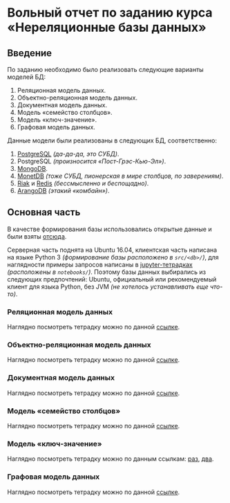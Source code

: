 # Вольный отчет по заданию курса «Нереляционные базы данных»


## Введение

По заданию необходимо было реализовать следующие варианты моделей БД:

1. Реляционная модель данных.
2. Объектно-реляционная модель данных.
3. Документная модель данных.
4. Модель «семейство столбцов».
5. Модель «ключ-значение».
6. Графовая модель данных.

Данные модели были реализованы в следующих БД, соответственно:

1. [PostgreSQL](https://en.wikipedia.org/wiki/PostgreSQL) _(да-да-да, это
СУБД)_.
2. PostgreSQL _(произносится «Пост-Грэс-Кью-Эл»)_.
3. [MongoDB](https://en.wikipedia.org/wiki/MongoDB).
4. [MonetDB](https://en.wikipedia.org/wiki/MonetDB) _(тоже СУБД, пионерская в
мире столбцов, по заверениям)_.
5. [Riak](https://en.wikipedia.org/wiki/Riak) и
[Redis](https://en.wikipedia.org/wiki/Redis) _(бессмысленно и беспощадно)_.
6. [ArangoDB](https://en.wikipedia.org/wiki/ArangoDB) _(этакий «комбайн»)_.


## Основная часть

В качестве формирования базы использовались открытые данные и были взяты
[отсюда](https://opengovdata.ru/dataset/crimestatsocial/resource/bed46ea9-28f5-4c4f-b30f-bd96251e2012).

Серверная часть поднята на Ubuntu 16.04, клиентская часть написана на языке
Python 3 _(формирование базы расположено в `src/<db>/`)_, для наглядности
примеры запросов написаны в
[jupyter-тетрадках](https://en.wikipedia.org/wiki/Project_Jupyter)
_(расположены в `notebooks/`)_. Поэтому базы данных выбирались из следующих
предпочтений: Ubuntu, официальный или рекомендуемый клиент для языка Python,
без JVM _(не хотелось устанавливать еще что-то)_.


### Реляционная модель данных

Наглядно посмотреть тетрадку можно по данной
[ссылке](https://nbviewer.jupyter.org/urls/bitbucket.org/rstm-sf/game_with_db/raw/59c094f920bf04dde6fa2408d25432d067325f95/notebooks/postgres.ipynb).


### Объектно-реляционная модель данных

Наглядно посмотреть тетрадку можно по данной
[ссылке](https://nbviewer.jupyter.org/urls/bitbucket.org/rstm-sf/game_with_db/raw/59c094f920bf04dde6fa2408d25432d067325f95/notebooks/postgres_obj.ipynb).


### Документная модель данных

Наглядно посмотреть тетрадку можно по данной
[ссылке](https://nbviewer.jupyter.org/urls/bitbucket.org/rstm-sf/game_with_db/raw/59c094f920bf04dde6fa2408d25432d067325f95/notebooks/mongo.ipynb).


### Модель «семейство столбцов»

Наглядно посмотреть тетрадку можно по данной
[ссылке](https://nbviewer.jupyter.org/urls/bitbucket.org/rstm-sf/game_with_db/raw/59c094f920bf04dde6fa2408d25432d067325f95/notebooks/monet.ipynb).


### Модель «ключ-значение»

Наглядно посмотреть тетрадку можно по данным ссылкам:
[раз](https://nbviewer.jupyter.org/urls/bitbucket.org/rstm-sf/game_with_db/raw/59c094f920bf04dde6fa2408d25432d067325f95/notebooks/riak.ipynb),
[два](https://nbviewer.jupyter.org/urls/bitbucket.org/rstm-sf/game_with_db/raw/59c094f920bf04dde6fa2408d25432d067325f95/notebooks/redis.ipynb).


### Графовая модель данных

Наглядно посмотреть тетрадку можно по данной
[ссылке](https://nbviewer.jupyter.org/urls/bitbucket.org/rstm-sf/game_with_db/raw/59c094f920bf04dde6fa2408d25432d067325f95/notebooks/arango.ipynb).
